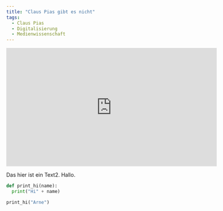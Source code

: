 ```yaml
---
title: "Claus Pias gibt es nicht"
tags:
  - Claus Pias
  - Digitalisierung
  - Medienwissenschaft
---
```


<iframe width="560" height="315" src="https://www.youtube.com/embed/UQH2N2c5lN8" frameborder="0" allow="accelerometer; autoplay; encrypted-media; gyroscope; picture-in-picture" allowfullscreen></iframe>

Das hier ist ein Text2. Hallo.

```python
def print_hi(name):
  print("Hi" + name)

print_hi("Arne")
```

```

